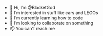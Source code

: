 - 👋 Hi, I’m @BlacketGod
- 👀 I’m interested in stuff like cars and LEGOs
- 🌱 I’m currently learning how to code
- 💞️ I’m looking to collaborate on something
- 📫 You can't reach me

<!---
BlacketGod/BlacketGod is a ✨ special ✨ repository because its `README.md` (this file) appears on your GitHub profile.
You can click the Preview link to take a look at your changes.
--->
